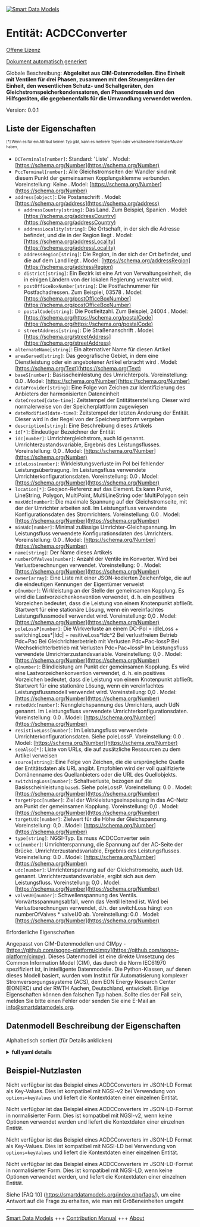 <!-- 10-Header -->  
[![Smart Data Models](https://smartdatamodels.org/wp-content/uploads/2022/01/SmartDataModels_logo.png "Logo")](https://smartdatamodels.org)  
Entität: ACDCConverter  
======================<!-- /10-Header -->  
<!-- 15-License -->  
[Offene Lizenz](https://github.com/smart-data-models//dataModel.EnergyCIM/blob/master/ACDCConverter/LICENSE.md)  
[Dokument automatisch generiert](https://docs.google.com/presentation/d/e/2PACX-1vTs-Ng5dIAwkg91oTTUdt8ua7woBXhPnwavZ0FxgR8BsAI_Ek3C5q97Nd94HS8KhP-r_quD4H0fgyt3/pub?start=false&loop=false&delayms=3000#slide=id.gb715ace035_0_60)  
<!-- /15-License -->  
<!-- 20-Description -->  
Globale Beschreibung: **Abgeleitet aus CIM-Datenmodellen. Eine Einheit mit Ventilen für drei Phasen, zusammen mit den Steuergeräten der Einheit, den wesentlichen Schutz- und Schaltgeräten, den Gleichstromspeicherkondensatoren, den Phasendrosseln und den Hilfsgeräten, die gegebenenfalls für die Umwandlung verwendet werden.**  
Version: 0.0.1  
<!-- /20-Description -->  
<!-- 30-PropertiesList -->  

## Liste der Eigenschaften  

<sup><sub>[*] Wenn es für ein Attribut keinen Typ gibt, kann es mehrere Typen oder verschiedene Formate/Muster haben</sub></sup>.  
- `DCTerminals[number]`:  Standard: 'Liste'  . Model: [https://schema.org/Number](https://schema.org/Number)- `PccTerminal[number]`: Alle Gleichstromseiten der Wandler sind mit diesem Punkt der gemeinsamen Kopplungsklemme verbunden. Voreinstellung: Keine  . Model: [https://schema.org/Number](https://schema.org/Number)- `address[object]`: Die Postanschrift  . Model: [https://schema.org/address](https://schema.org/address)	- `addressCountry[string]`: Das Land. Zum Beispiel, Spanien  . Model: [https://schema.org/addressCountry](https://schema.org/addressCountry)  
	- `addressLocality[string]`: Die Ortschaft, in der sich die Adresse befindet, und die in der Region liegt  . Model: [https://schema.org/addressLocality](https://schema.org/addressLocality)  
	- `addressRegion[string]`: Die Region, in der sich der Ort befindet, und die auf dem Land liegt  . Model: [https://schema.org/addressRegion](https://schema.org/addressRegion)  
	- `district[string]`: Ein Bezirk ist eine Art von Verwaltungseinheit, die in einigen Ländern von der lokalen Regierung verwaltet wird.    
	- `postOfficeBoxNumber[string]`: Die Postfachnummer für Postfachadressen. Zum Beispiel, 03578  . Model: [https://schema.org/postOfficeBoxNumber](https://schema.org/postOfficeBoxNumber)  
	- `postalCode[string]`: Die Postleitzahl. Zum Beispiel, 24004  . Model: [https://schema.org/https://schema.org/postalCode](https://schema.org/https://schema.org/postalCode)  
	- `streetAddress[string]`: Die Straßenanschrift  . Model: [https://schema.org/streetAddress](https://schema.org/streetAddress)  
- `alternateName[string]`: Ein alternativer Name für diesen Artikel  - `areaServed[string]`: Das geografische Gebiet, in dem eine Dienstleistung oder ein angebotener Artikel erbracht wird  . Model: [https://schema.org/Text](https://schema.org/Text)- `baseS[number]`: Basisscheinleistung des Umrichterpols. Voreinstellung: 0.0  . Model: [https://schema.org/Number](https://schema.org/Number)- `dataProvider[string]`: Eine Folge von Zeichen zur Identifizierung des Anbieters der harmonisierten Dateneinheit  - `dateCreated[date-time]`: Zeitstempel der Entitätserstellung. Dieser wird normalerweise von der Speicherplattform zugewiesen  - `dateModified[date-time]`: Zeitstempel der letzten Änderung der Entität. Dieser wird in der Regel von der Speicherplattform vergeben  - `description[string]`: Eine Beschreibung dieses Artikels  - `id[*]`: Eindeutiger Bezeichner der Entität  - `idc[number]`: Umrichtergleichstrom, auch Id genannt. Umrichterzustandsvariable, Ergebnis des Leistungsflusses. Voreinstellung: 0,0  . Model: [https://schema.org/Number](https://schema.org/Number)- `idleLoss[number]`: Wirkleistungsverluste im Pol bei fehlender Leistungsübertragung. Im Leistungsfluss verwendete Umrichterkonfigurationsdaten. Voreinstellung: 0.0  . Model: [https://schema.org/Number](https://schema.org/Number)- `location[*]`: Geojson-Referenz auf das Element. Es kann Punkt, LineString, Polygon, MultiPoint, MultiLineString oder MultiPolygon sein  - `maxUdc[number]`: Die maximale Spannung auf der Gleichstromseite, mit der der Umrichter arbeiten soll. Im Leistungsfluss verwendete Konfigurationsdaten des Stromrichters. Voreinstellung: 0.0  . Model: [https://schema.org/Number](https://schema.org/Number)- `minUdc[number]`: Minimal zulässige Umrichter-Gleichspannung. Im Leistungsfluss verwendete Konfigurationsdaten des Umrichters. Voreinstellung: 0.0  . Model: [https://schema.org/Number](https://schema.org/Number)- `name[string]`: Der Name dieses Artikels  - `numberOfValves[number]`: Anzahl der Ventile im Konverter. Wird bei Verlustberechnungen verwendet. Voreinstellung: 0  . Model: [https://schema.org/Number](https://schema.org/Number)- `owner[array]`: Eine Liste mit einer JSON-kodierten Zeichenfolge, die auf die eindeutigen Kennungen der Eigentümer verweist  - `p[number]`: Wirkleistung an der Stelle der gemeinsamen Kopplung. Es wird die Lastvorzeichenkonvention verwendet, d. h. ein positives Vorzeichen bedeutet, dass die Leistung von einem Knotenpunkt abfließt. Startwert für eine stationäre Lösung, wenn ein vereinfachtes Leistungsflussmodell verwendet wird. Voreinstellung: 0,0  . Model: [https://schema.org/Number](https://schema.org/Number)- `poleLossP[number]`: Die Wirkverluste an einem DC-Pol = idleLoss + switchingLoss*|Idc| + resitiveLoss*Idc^2 Bei verlustfreiem Betrieb Pdc=Pac Bei Gleichrichterbetrieb mit Verlusten Pdc=Pac-lossP Bei Wechselrichterbetrieb mit Verlusten Pdc=Pac+lossP Im Leistungsfluss verwendete Umrichterzustandsvariable. Voreinstellung: 0,0  . Model: [https://schema.org/Number](https://schema.org/Number)- `q[number]`: Blindleistung am Punkt der gemeinsamen Kopplung. Es wird eine Lastvorzeichenkonvention verwendet, d. h. ein positives Vorzeichen bedeutet, dass die Leistung von einem Knotenpunkt abfließt. Startwert für eine stationäre Lösung, wenn ein vereinfachtes Leistungsflussmodell verwendet wird. Voreinstellung: 0,0  . Model: [https://schema.org/Number](https://schema.org/Number)- `ratedUdc[number]`: Nenngleichspannung des Umrichters, auch UdN genannt. Im Leistungsfluss verwendete Umrichterkonfigurationsdaten. Voreinstellung: 0.0  . Model: [https://schema.org/Number](https://schema.org/Number)- `resistiveLoss[number]`: Im Leistungsfluss verwendete Umrichterkonfigurationsdaten. Siehe poleLossP. Voreinstellung: 0.0  . Model: [https://schema.org/Number](https://schema.org/Number)- `seeAlso[*]`: Liste von URLs, die auf zusätzliche Ressourcen zu dem Artikel verweisen  - `source[string]`: Eine Folge von Zeichen, die die ursprüngliche Quelle der Entitätsdaten als URL angibt. Empfohlen wird der voll qualifizierte Domänenname des Quellanbieters oder die URL des Quellobjekts.  - `switchingLoss[number]`: Schaltverluste, bezogen auf die Basisscheinleistung `baseS`. Siehe poleLossP. Voreinstellung: 0.0  . Model: [https://schema.org/Number](https://schema.org/Number)- `targetPpcc[number]`: Ziel der Wirkleistungseinspeisung in das AC-Netz am Punkt der gemeinsamen Kopplung. Voreinstellung: 0,0  . Model: [https://schema.org/Number](https://schema.org/Number)- `targetUdc[number]`: Zielwert für die Höhe der Gleichspannung. Voreinstellung: 0,0  . Model: [https://schema.org/Number](https://schema.org/Number)- `type[string]`: NGSI-Typ. Es muss ACDCConverter sein  - `uc[number]`: Umrichterspannung, die Spannung auf der AC-Seite der Brücke. Umrichterzustandsvariable, Ergebnis des Leistungsflusses. Voreinstellung: 0.0  . Model: [https://schema.org/Number](https://schema.org/Number)- `udc[number]`: Umrichterspannung auf der Gleichstromseite, auch Ud. genannt. Umrichterzustandsvariable, ergibt sich aus dem Leistungsfluss. Voreinstellung: 0,0  . Model: [https://schema.org/Number](https://schema.org/Number)- `valveU0[number]`: Schwellenspannung des Ventils. Vorwärtsspannungsabfall, wenn das Ventil leitend ist. Wird bei Verlustberechnungen verwendet, d.h. der switchLoss hängt von numberOfValves * valveU0 ab. Voreinstellung: 0.0  . Model: [https://schema.org/Number](https://schema.org/Number)<!-- /30-PropertiesList -->  
<!-- 35-RequiredProperties -->  
Erforderliche Eigenschaften  
<!-- /35-RequiredProperties -->  
<!-- 40-RequiredProperties -->  
Angepasst von CIM-Datenmodellen und CIMpy - [https://github.com/sogno-platform/cimpy](https://github.com/sogno-platform/cimpy). Dieses Datenmodell ist eine direkte Umsetzung des Common Information Model (CIM), das durch die Norm IEC61970 spezifiziert ist, in intelligente Datenmodelle. Die Python-Klassen, auf denen dieses Modell basiert, wurden vom Institut für Automatisierung komplexer Stromversorgungssysteme (ACS), dem EON Energy Research Center (EONERC) und der RWTH Aachen, Deutschland, entwickelt. Einige Eigenschaften können den falschen Typ haben. Sollte dies der Fall sein, melden Sie bitte einen Fehler oder senden Sie eine E-Mail an info@smartdatamodels.org.  
<!-- /40-RequiredProperties -->  
<!-- 50-DataModelHeader -->  
## Datenmodell Beschreibung der Eigenschaften  
Alphabetisch sortiert (für Details anklicken)  
<!-- /50-DataModelHeader -->  
<!-- 60-ModelYaml -->  
<details><summary><strong>full yaml details</strong></summary>    
```yaml  
ACDCConverter:    
  description: 'Adapted from CIM data models. A unit with valves for three phases, together with unit control equipment, essential protective and switching devices, DC storage capacitors, phase reactors and auxiliaries, if any, used for conversion.'    
  properties:    
    DCTerminals:    
      description: ' Default: ''list'''    
      type: number    
      x-ngsi:    
        model: https://schema.org/Number    
        type: Property    
    PccTerminal:    
      description: 'All converters` DC sides linked to this point of common coupling terminal. Default: None'    
      type: number    
      x-ngsi:    
        model: https://schema.org/Number    
        type: Property    
    address:    
      description: The mailing address    
      properties:    
        addressCountry:    
          description: 'The country. For example, Spain'    
          type: string    
          x-ngsi:    
            model: https://schema.org/addressCountry    
            type: Property    
        addressLocality:    
          description: 'The locality in which the street address is, and which is in the region'    
          type: string    
          x-ngsi:    
            model: https://schema.org/addressLocality    
            type: Property    
        addressRegion:    
          description: 'The region in which the locality is, and which is in the country'    
          type: string    
          x-ngsi:    
            model: https://schema.org/addressRegion    
            type: Property    
        district:    
          description: 'A district is a type of administrative division that, in some countries, is managed by the local government'    
          type: string    
          x-ngsi:    
            type: Property    
        postOfficeBoxNumber:    
          description: 'The post office box number for PO box addresses. For example, 03578'    
          type: string    
          x-ngsi:    
            model: https://schema.org/postOfficeBoxNumber    
            type: Property    
        postalCode:    
          description: 'The postal code. For example, 24004'    
          type: string    
          x-ngsi:    
            model: https://schema.org/https://schema.org/postalCode    
            type: Property    
        streetAddress:    
          description: The street address    
          type: string    
          x-ngsi:    
            model: https://schema.org/streetAddress    
            type: Property    
        streetNr:    
          description: Number identifying a specific property on a public street    
          type: string    
          x-ngsi:    
            type: Property    
      type: object    
      x-ngsi:    
        model: https://schema.org/address    
        type: Property    
    alternateName:    
      description: An alternative name for this item    
      type: string    
      x-ngsi:    
        type: Property    
    areaServed:    
      description: The geographic area where a service or offered item is provided    
      type: string    
      x-ngsi:    
        model: https://schema.org/Text    
        type: Property    
    baseS:    
      description: 'Base apparent power of the converter pole. Default: 0.0'    
      type: number    
      x-ngsi:    
        model: https://schema.org/Number    
        type: Property    
    dataProvider:    
      description: A sequence of characters identifying the provider of the harmonised data entity    
      type: string    
      x-ngsi:    
        type: Property    
    dateCreated:    
      description: Entity creation timestamp. This will usually be allocated by the storage platform    
      format: date-time    
      type: string    
      x-ngsi:    
        type: Property    
    dateModified:    
      description: Timestamp of the last modification of the entity. This will usually be allocated by the storage platform    
      format: date-time    
      type: string    
      x-ngsi:    
        type: Property    
    description:    
      description: A description of this item    
      type: string    
      x-ngsi:    
        type: Property    
    id:    
      anyOf:    
        - description: Identifier format of any NGSI entity    
          maxLength: 256    
          minLength: 1    
          pattern: ^[\w\-\.\{\}\$\+\*\[\]`|~^@!,:\\]+$    
          type: string    
          x-ngsi:    
            type: Property    
        - description: Identifier format of any NGSI entity    
          format: uri    
          type: string    
          x-ngsi:    
            type: Property    
      description: Unique identifier of the entity    
      x-ngsi:    
        type: Property    
    idc:    
      description: 'Converter DC current, also called Id. Converter state variable, result from power flow. Default: 0.0'    
      type: number    
      x-ngsi:    
        model: https://schema.org/Number    
        type: Property    
    idleLoss:    
      description: 'Active power loss in pole at no power transfer. Converter configuration data used in power flow. Default: 0.0'    
      type: number    
      x-ngsi:    
        model: https://schema.org/Number    
        type: Property    
    location:    
      description: 'Geojson reference to the item. It can be Point, LineString, Polygon, MultiPoint, MultiLineString or MultiPolygon'    
      oneOf:    
        - description: Geojson reference to the item. Point    
          properties:    
            bbox:    
              items:    
                type: number    
              minItems: 4    
              type: array    
            coordinates:    
              items:    
                type: number    
              minItems: 2    
              type: array    
            type:    
              enum:    
                - Point    
              type: string    
          required:    
            - type    
            - coordinates    
          title: GeoJSON Point    
          type: object    
          x-ngsi:    
            type: GeoProperty    
        - description: Geojson reference to the item. LineString    
          properties:    
            bbox:    
              items:    
                type: number    
              minItems: 4    
              type: array    
            coordinates:    
              items:    
                items:    
                  type: number    
                minItems: 2    
                type: array    
              minItems: 2    
              type: array    
            type:    
              enum:    
                - LineString    
              type: string    
          required:    
            - type    
            - coordinates    
          title: GeoJSON LineString    
          type: object    
          x-ngsi:    
            type: GeoProperty    
        - description: Geojson reference to the item. Polygon    
          properties:    
            bbox:    
              items:    
                type: number    
              minItems: 4    
              type: array    
            coordinates:    
              items:    
                items:    
                  items:    
                    type: number    
                  minItems: 2    
                  type: array    
                minItems: 4    
                type: array    
              type: array    
            type:    
              enum:    
                - Polygon    
              type: string    
          required:    
            - type    
            - coordinates    
          title: GeoJSON Polygon    
          type: object    
          x-ngsi:    
            type: GeoProperty    
        - description: Geojson reference to the item. MultiPoint    
          properties:    
            bbox:    
              items:    
                type: number    
              minItems: 4    
              type: array    
            coordinates:    
              items:    
                items:    
                  type: number    
                minItems: 2    
                type: array    
              type: array    
            type:    
              enum:    
                - MultiPoint    
              type: string    
          required:    
            - type    
            - coordinates    
          title: GeoJSON MultiPoint    
          type: object    
          x-ngsi:    
            type: GeoProperty    
        - description: Geojson reference to the item. MultiLineString    
          properties:    
            bbox:    
              items:    
                type: number    
              minItems: 4    
              type: array    
            coordinates:    
              items:    
                items:    
                  items:    
                    type: number    
                  minItems: 2    
                  type: array    
                minItems: 2    
                type: array    
              type: array    
            type:    
              enum:    
                - MultiLineString    
              type: string    
          required:    
            - type    
            - coordinates    
          title: GeoJSON MultiLineString    
          type: object    
          x-ngsi:    
            type: GeoProperty    
        - description: Geojson reference to the item. MultiLineString    
          properties:    
            bbox:    
              items:    
                type: number    
              minItems: 4    
              type: array    
            coordinates:    
              items:    
                items:    
                  items:    
                    items:    
                      type: number    
                    minItems: 2    
                    type: array    
                  minItems: 4    
                  type: array    
                type: array    
              type: array    
            type:    
              enum:    
                - MultiPolygon    
              type: string    
          required:    
            - type    
            - coordinates    
          title: GeoJSON MultiPolygon    
          type: object    
          x-ngsi:    
            type: GeoProperty    
      x-ngsi:    
        type: GeoProperty    
    maxUdc:    
      description: 'The maximum voltage on the DC side at which the converter should operate. Converter configuration data used in power flow. Default: 0.0'    
      type: number    
      x-ngsi:    
        model: https://schema.org/Number    
        type: Property    
    minUdc:    
      description: 'Min allowed converter DC voltage. Converter configuration data used in power flow. Default: 0.0'    
      type: number    
      x-ngsi:    
        model: https://schema.org/Number    
        type: Property    
    name:    
      description: The name of this item    
      type: string    
      x-ngsi:    
        type: Property    
    numberOfValves:    
      description: 'Number of valves in the converter. Used in loss calculations. Default: 0'    
      type: number    
      x-ngsi:    
        model: https://schema.org/Number    
        type: Property    
    owner:    
      description: A List containing a JSON encoded sequence of characters referencing the unique Ids of the owner(s)    
      items:    
        anyOf:    
          - description: Identifier format of any NGSI entity    
            maxLength: 256    
            minLength: 1    
            pattern: ^[\w\-\.\{\}\$\+\*\[\]`|~^@!,:\\]+$    
            type: string    
            x-ngsi:    
              type: Property    
          - description: Identifier format of any NGSI entity    
            format: uri    
            type: string    
            x-ngsi:    
              type: Property    
        description: Unique identifier of the entity    
        x-ngsi:    
          type: Property    
      type: array    
      x-ngsi:    
        type: Property    
    p:    
      description: 'Active power at the point of common coupling. Load sign convention is used, i.e. positive sign means flow out from a node. Starting value for a steady state solution in the case a simplified power flow model is used. Default: 0.0'    
      type: number    
      x-ngsi:    
        model: https://schema.org/Number    
        type: Property    
    poleLossP:    
      description: 'The active power loss at a DC Pole  = idleLoss + switchingLoss*|Idc| + resitiveLoss*Idc^2 For lossless operation Pdc=Pac For rectifier operation with losses Pdc=Pac-lossP For inverter operation with losses Pdc=Pac+lossP Converter state variable used in power flow. Default: 0.0'    
      type: number    
      x-ngsi:    
        model: https://schema.org/Number    
        type: Property    
    q:    
      description: 'Reactive power at the point of common coupling. Load sign convention is used, i.e. positive sign means flow out from a node. Starting value for a steady state solution in the case a simplified power flow model is used. Default: 0.0'    
      type: number    
      x-ngsi:    
        model: https://schema.org/Number    
        type: Property    
    ratedUdc:    
      description: 'Rated converter DC voltage, also called UdN. Converter configuration data used in power flow. Default: 0.0'    
      type: number    
      x-ngsi:    
        model: https://schema.org/Number    
        type: Property    
    resistiveLoss:    
      description: 'Converter configuration data used in power flow. Refer to poleLossP. Default: 0.0'    
      type: number    
      x-ngsi:    
        model: https://schema.org/Number    
        type: Property    
    seeAlso:    
      description: list of uri pointing to additional resources about the item    
      oneOf:    
        - items:    
            format: uri    
            type: string    
          minItems: 1    
          type: array    
        - format: uri    
          type: string    
      x-ngsi:    
        type: Property    
    source:    
      description: 'A sequence of characters giving the original source of the entity data as a URL. Recommended to be the fully qualified domain name of the source provider, or the URL to the source object'    
      type: string    
      x-ngsi:    
        type: Property    
    switchingLoss:    
      description: 'Switching losses, relative to the base apparent power `baseS`. Refer to poleLossP. Default: 0.0'    
      type: number    
      x-ngsi:    
        model: https://schema.org/Number    
        type: Property    
    targetPpcc:    
      description: 'Real power injection target in AC grid, at point of common coupling. Default: 0.0'    
      type: number    
      x-ngsi:    
        model: https://schema.org/Number    
        type: Property    
    targetUdc:    
      description: 'Target value for DC voltage magnitude. Default: 0.0'    
      type: number    
      x-ngsi:    
        model: https://schema.org/Number    
        type: Property    
    type:    
      description: NGSI type. It has to be ACDCConverter    
      enum:    
        - ACDCConverter    
      type: string    
      x-ngsi:    
        type: Property    
    uc:    
      description: 'Converter voltage, the voltage at the AC side of the bridge. Converter state variable, result from power flow. Default: 0.0'    
      type: number    
      x-ngsi:    
        model: https://schema.org/Number    
        type: Property    
    udc:    
      description: 'Converter voltage at the DC side, also called Ud. Converter state variable, result from power flow. Default: 0.0'    
      type: number    
      x-ngsi:    
        model: https://schema.org/Number    
        type: Property    
    valveU0:    
      description: 'Valve threshold voltage. Forward voltage drop when the valve is conducting. Used in loss calculations, i.e. the switchLoss depend on numberOfValves * valveU0. Default: 0.0'    
      type: number    
      x-ngsi:    
        model: https://schema.org/Number    
        type: Property    
  required: []    
  type: object    
  x-derived-from: ""    
  x-disclaimer: 'Redistribution and use in source and binary forms, with or without modification, are permitted  provided that the license conditions are met. Copyleft (c) 2022 Contributors to Smart Data Models Program'    
  x-license-url: https://github.com/smart-data-models/dataModel.EnergyCIM/blob/master/ACDCConverter/LICENSE.md    
  x-model-schema: https://smart-data-models.github.io/dataModels.CIMEnergyClasses/ACDCConverter/schema.json    
  x-model-tags: ""    
  x-version: 0.0.1    
```  
</details>    
<!-- /60-ModelYaml -->  
<!-- 70-MiddleNotes -->  
<!-- /70-MiddleNotes -->  
<!-- 80-Examples -->  
## Beispiel-Nutzlasten  
Nicht verfügbar ist das Beispiel eines ACDCConverters im JSON-LD Format als Key-Values. Dies ist kompatibel mit NGSI-v2 bei Verwendung von `options=keyValues` und liefert die Kontextdaten einer einzelnen Entität.  
Nicht verfügbar ist das Beispiel eines ACDCConverters im JSON-LD-Format in normalisierter Form. Dies ist kompatibel mit NGSI-v2, wenn keine Optionen verwendet werden und liefert die Kontextdaten einer einzelnen Entität.  
Nicht verfügbar ist das Beispiel eines ACDCConverters im JSON-LD Format als Key-Values. Dies ist kompatibel mit NGSI-LD bei Verwendung von `options=keyValues` und liefert die Kontextdaten einer einzelnen Entität.  
Nicht verfügbar ist das Beispiel eines ACDCConverters im JSON-LD-Format in normalisierter Form. Dies ist kompatibel mit NGSI-LD, wenn keine Optionen verwendet werden, und liefert die Kontextdaten einer einzelnen Entität.  
<!-- /80-Examples -->  
<!-- 90-FooterNotes -->  
<!-- /90-FooterNotes -->  
<!-- 95-Units -->  
Siehe [FAQ 10] (https://smartdatamodels.org/index.php/faqs/), um eine Antwort auf die Frage zu erhalten, wie man mit Größeneinheiten umgeht  
<!-- /95-Units -->  
<!-- 97-LastFooter -->  
---  
[Smart Data Models](https://smartdatamodels.org) +++ [Contribution Manual](https://bit.ly/contribution_manual) +++ [About](https://bit.ly/Introduction_SDM)<!-- /97-LastFooter -->  
